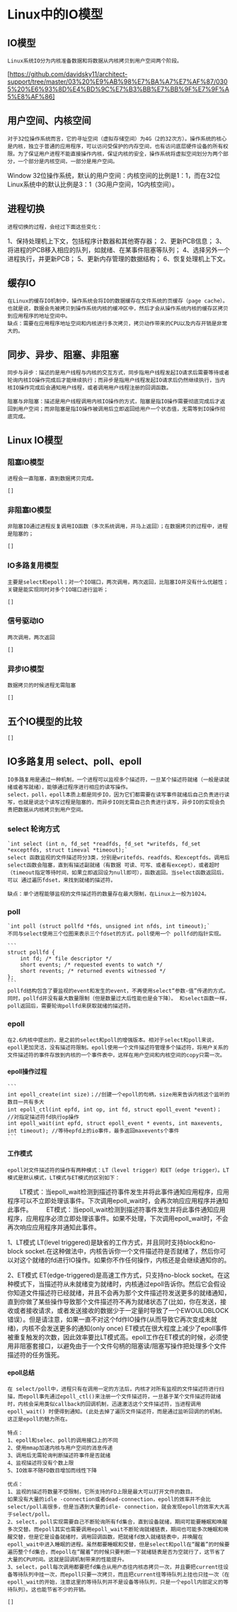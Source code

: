 # Linux中的IO模型

## IO模型

    Linux系统IO分为内核准备数据和将数据从内核拷贝到用户空间两个阶段。

[https://github.com/davidsky11/architect-support/tree/master/03%20%E9%AB%98%E7%BA%A7%E7%AF%87/0305%20%E6%93%8D%E4%BD%9C%E7%B3%BB%E7%BB%9F%E7%9F%A5%E8%AF%86]

## 用户空间、内核空间

    对于32位操作系统而言，它的寻址空间（虚拟存储空间）为4G（2的32次方）。操作系统的核心是内核，独立于普通的应用程序，可以访问受保护的内存空间，也有访问底层硬件设备的所有权限。为了保证用户进程不能直接操作内核，保证内核的安全，操作系统将虚拟空间划分为两个部分，一个部分是内核空间，一部分是用户空间。
Window 32位操作系统，默认的用户空间：内核空间的比例是1：1，而在32位Linux系统中的默认比例是3：1（3G用户空间，1G内核空间）。

## 进程切换

    进程切换的过程，会经过下面这些变化：
1、保持处理机上下文，包括程序计数器和其他寄存器；
2、更新PCB信息；
3、将进程的PCB移入相应的队列，如就绪、在某事件阻塞等队列；
4、选择另外一个进程执行，并更新PCB；
5、更新内存管理的数据结构；
6、恢复处理机上下文。

## 缓存IO

    在Linux的缓存IO机制中，操作系统会将IO的数据缓存在文件系统的页缓存（page cache）。也就是说，数据会先被拷贝到操作系统内核的缓冲区中，然后才会从操作系统内核的缓存区拷贝到应用程序的地址空间中。
    缺点：需要在应用程序地址空间和内核进行多次拷贝，拷贝动作带来的CPU以及内存开销是非常大的。

## 同步、异步、阻塞、非阻塞

    同步与异步：描述的是用户线程与内核的交互方式，同步指用户线程发起IO请求后需要等待或者轮询内核IO操作完成后才能继续执行；而异步是指用户线程发起IO请求后仍然继续执行，当内核IO操作完成后会通知用户线程，或者调用用户线程注册的回调函数。

    阻塞与非阻塞：描述是用户线程调用内核IO操作的方式，阻塞是指IO操作需要彻底完成后才返回到用户空间；而非阻塞是指IO操作被调用后立即返回给用户一个状态值，无需等到IO操作彻底完成。

## Linux IO模型

### 阻塞IO模型

    进程会一直阻塞，直到数据拷贝完成。

    []

### 非阻塞IO模型

    非阻塞IO通过进程反复调用IO函数（多次系统调用，并马上返回）；在数据拷贝的过程中，进程是阻塞的；

    []

### IO多路复用模型

    主要是select和epoll；对一个IO端口，两次调用，两次返回，比阻塞IO并没有什么优越性；关键是能实现同时对多个IO端口进行监听；
    
    []

### 信号驱动IO

    两次调用，两次返回

    []

### 异步IO模型

    数据拷贝的时候进程无需阻塞

    []

## 五个IO模型的比较

    []

## IO多路复用 select、poll、epoll
    
    IO多路复用是通过一种机制，一个进程可以监视多个描述符，一旦某个描述符就绪（一般是读就绪或者写就绪），能够通过程序进行相应的读写操作。
    select，poll，epoll本质上都是同步IO，因为它们都需要在读写事件就绪后自己负责进行读写，也就是说这个读写过程是阻塞的，而异步IO则无需自己负责进行读写，异步IO的实现会负责把数据从内核拷贝到用户空间。

### select 轮询方式

    `int select (int n, fd_set *readfds, fd_set *writefds, fd_set *exceptfds, struct timeval *timeout);`
    select 函数监视的文件描述符分3类，分别是writefds、readfds、和exceptfds。调用后select函数会阻塞，直到有描述副就绪（有数据 可读、可写、或者有except），或者超时（timeout指定等待时间，如果立即返回设为null即可），函数返回。当select函数返回后，可以 通过遍历fdset，来找到就绪的描述符。
    
    缺点：单个进程能够监视的文件描述符的数量存在最大限制，在Linux上一般为1024。

### poll

    `int poll (struct pollfd *fds, unsigned int nfds, int timeout);`
    不同与select使用三个位图来表示三个fdset的方式，poll使用一个 pollfd的指针实现。

    ```
    struct pollfd {
        int fd; /* file descriptor */
        short events; /* requested events to watch */
        short revents; /* returned events witnessed */
    };
    ```
    pollfd结构包含了要监视的event和发生的event，不再使用select“参数-值”传递的方式。同时，pollfd并没有最大数量限制（但是数量过大后性能也是会下降）。 和select函数一样，poll返回后，需要轮询pollfd来获取就绪的描述符。
    
### epoll

    在2.6内核中提出的，是之前的select和poll的增强版本。相对于select和poll来说，epoll更加灵活，没有描述符限制。epoll使用一个文件描述符管理多个描述符，将用户关系的文件描述符的事件存放到内核的一个事件表中，这样在用户空间和内核空间的copy只需一次。

#### epoll操作过程

    ```
    int epoll_create(int size)；//创建一个epoll的句柄，size用来告诉内核这个监听的数目一共有多大
    int epoll_ctl(int epfd, int op, int fd, struct epoll_event *event)； //对指定描述符fd执行op操作
    int epoll_wait(int epfd, struct epoll_event * events, int maxevents, int timeout); //等待epfd上的io事件，最多返回maxevents个事件
    ```

#### 工作模式
    
    epoll对文件描述符的操作有两种模式：LT（level trigger）和ET（edge trigger）。LT模式是默认模式，LT模式与ET模式的区别如下：
　　LT模式：当epoll_wait检测到描述符事件发生并将此事件通知应用程序，应用程序可以不立即处理该事件。下次调用epoll_wait时，会再次响应应用程序并通知此事件。
　　ET模式：当epoll_wait检测到描述符事件发生并将此事件通知应用程序，应用程序必须立即处理该事件。如果不处理，下次调用epoll_wait时，不会再次响应应用程序并通知此事件。

1、LT模式
    LT(level triggered)是缺省的工作方式，并且同时支持block和no-block socket.在这种做法中，内核告诉你一个文件描述符是否就绪了，然后你可以对这个就绪的fd进行IO操作。如果你不作任何操作，内核还是会继续通知你的。

2、ET模式
    ET(edge-triggered)是高速工作方式，只支持no-block socket。在这种模式下，当描述符从未就绪变为就绪时，内核通过epoll告诉你。然后它会假设你知道文件描述符已经就绪，并且不会再为那个文件描述符发送更多的就绪通知，直到你做了某些操作导致那个文件描述符不再为就绪状态了(比如，你在发送，接收或者接收请求，或者发送接收的数据少于一定量时导致了一个EWOULDBLOCK 错误）。但是请注意，如果一直不对这个fd作IO操作(从而导致它再次变成未就绪)，内核不会发送更多的通知(only once)
    ET模式在很大程度上减少了epoll事件被重复触发的次数，因此效率要比LT模式高。epoll工作在ET模式的时候，必须使用非阻塞套接口，以避免由于一个文件句柄的阻塞读/阻塞写操作把处理多个文件描述符的任务饿死。

#### epoll总结

    在 select/poll中，进程只有在调用一定的方法后，内核才对所有监视的文件描述符进行扫描，而epoll事先通过epoll_ctl()来注册一个文件描述符，一旦基于某个文件描述符就绪时，内核会采用类似callback的回调机制，迅速激活这个文件描述符，当进程调用epoll_wait() 时便得到通知。(此处去掉了遍历文件描述符，而是通过监听回调的的机制。这正是epoll的魅力所在。

    特点：
    1、epoll和selec、poll的调用接口上的不同
    2、使用mmap加速内核与用户空间的消息传递
    3、调用后无需轮询判断描述符事件是否就绪
    4、监视描述符没有个数上限
    5、IO效率不随FD数目增加而线性下降

    优点：
    1、监视的描述符数量不受限制，它所支持的FD上限是最大可以打开文件的数目。
    如果没有大量的idle -connection或者dead-connection，epoll的效率并不会比select/poll高很多，但是当遇到大量的idle- connection，就会发现epoll的效率大大高于select/poll。
    2、select，poll实现需要自己不断轮询所有fd集合，直到设备就绪，期间可能要睡眠和唤醒多次交替。而epoll其实也需要调用epoll_wait不断轮询就绪链表，期间也可能多次睡眠和唤醒交替，但是它是设备就绪时，调用回调函数，把就绪fd放入就绪链表中，并唤醒在epoll_wait中进入睡眠的进程。虽然都要睡眠和交替，但是select和poll在“醒着”的时候要遍历整个fd集合，而epoll在“醒着”的时候只要判断一下就绪链表是否为空就行了，这节省了大量的CPU时间。这就是回调机制带来的性能提升。
    3、select，poll每次调用都要把fd集合从用户态往内核态拷贝一次，并且要把current往设备等待队列中挂一次，而epoll只要一次拷贝，而且把current往等待队列上挂也只挂一次（在epoll_wait的开始，注意这里的等待队列并不是设备等待队列，只是一个epoll内部定义的等待队列）。这也能节省不少的开销。

    []